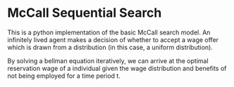 # McCall Sequential Search

This is a python implementation of the basic McCall search model. An infinitely lived agent makes a decision of whether to accept a wage offer which is drawn from a distribution (in this case, a uniform distribution). 

By solving a bellman equation iteratively, we can arrive at the optimal reservation wage of a individual given the wage distribution and benefits of not being employed for a time period t.